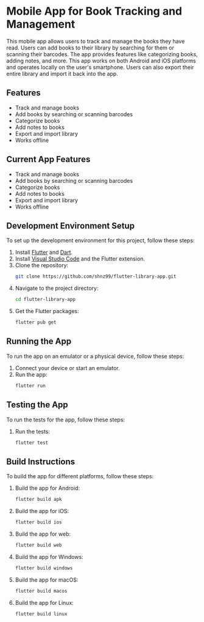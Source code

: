 # Mobile App for Book Tracking and Management

This mobile app allows users to track and manage the books they have read. Users can add books to their library by searching for them or scanning their barcodes. The app provides features like categorizing books, adding notes, and more. This app works on both Android and iOS platforms and operates locally on the user's smartphone. Users can also export their entire library and import it back into the app.

## Features
- Track and manage books
- Add books by searching or scanning barcodes
- Categorize books
- Add notes to books
- Export and import library
- Works offline

## Current App Features
- Track and manage books
- Add books by searching or scanning barcodes
- Categorize books
- Add notes to books
- Export and import library
- Works offline

## Development Environment Setup

To set up the development environment for this project, follow these steps:

1. Install [Flutter](https://flutter.dev/docs/get-started/install) and [Dart](https://dart.dev/get-dart).
2. Install [Visual Studio Code](https://code.visualstudio.com/) and the Flutter extension.
3. Clone the repository:
   ```sh
   git clone https://github.com/shnz99/flutter-library-app.git
   ```
4. Navigate to the project directory:
   ```sh
   cd flutter-library-app
   ```
5. Get the Flutter packages:
   ```sh
   flutter pub get
   ```

## Running the App

To run the app on an emulator or a physical device, follow these steps:

1. Connect your device or start an emulator.
2. Run the app:
   ```sh
   flutter run
   ```

## Testing the App

To run the tests for the app, follow these steps:

1. Run the tests:
   ```sh
   flutter test
   ```

## Build Instructions

To build the app for different platforms, follow these steps:

1. Build the app for Android:
   ```sh
   flutter build apk
   ```

2. Build the app for iOS:
   ```sh
   flutter build ios
   ```

3. Build the app for web:
   ```sh
   flutter build web
   ```

4. Build the app for Windows:
   ```sh
   flutter build windows
   ```

5. Build the app for macOS:
   ```sh
   flutter build macos
   ```

6. Build the app for Linux:
   ```sh
   flutter build linux
   ```
